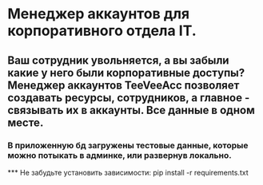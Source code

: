 # Менеджер аккаунтов для корпоративного отдела IT.
## Ваш сотрудник увольняется, а вы забыли какие у него были корпоративные доступы? Менеджер аккаунтов TeeVeeAcc позволяет создавать ресурсы, сотрудников, а главное - связывать их в аккаунты. Все данные в одном месте.
### В приложенную бд загружены тестовые данные, которые можно потыкать в админке, или развернув локально.

*** Не забудьте установить зависимости: pip install -r requirements.txt

